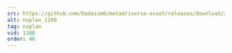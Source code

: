 ```yaml
---
src: https://github.com/Dadaism6/metadriverse-asset/releases/download/assetsv1.0.4/nuplan_1100.mp4
alt: nuplan_1100
tag: nuplan
vid: 1100
order: 46
---
```

